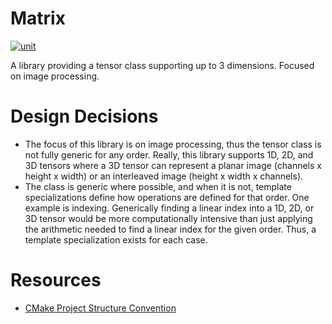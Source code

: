 # Matrix
[![unit](https://github.com/matthew-james-laidlaw/Matrix/actions/workflows/unit.yml/badge.svg?branch=main)](https://github.com/matthew-james-laidlaw/Matrix/actions/workflows/unit.yml)

A library providing a tensor class supporting up to 3 dimensions. Focused on image processing.

# Design Decisions
* The focus of this library is on image processing, thus the tensor class is not fully generic for any order. Really, this library supports 1D, 2D, and 3D tensors where a 3D tensor can represent a planar image (channels x height x width) or an interleaved image (height x width x channels).
* The class is generic where possible, and when it is not, template specializations define how operations are defined for that order. One example is indexing. Generically finding a linear index into a 1D, 2D, or 3D tensor would be more computationally intensive than just applying the arithmetic needed to find a linear index for the given order. Thus, a template specialization exists for each case.

# Resources
* [CMake Project Structure Convention](https://cliutils.gitlab.io/modern-cmake/chapters/basics/structure.html)
